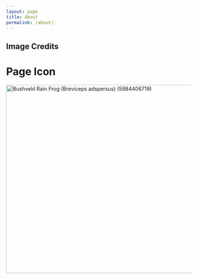 ```yaml
---
layout: page
title: About
permalink: /about/
---
```


## Image Credits
# Page Icon
<a title="Bernard DUPONT from FRANCE, CC BY-SA 2.0 &lt;https://creativecommons.org/licenses/by-sa/2.0&gt;, via Wikimedia Commons" href="https://commons.wikimedia.org/wiki/File:Bushveld_Rain_Frog_(Breviceps_adspersus)_(5984406719).jpg"><img width="512" alt="Bushveld Rain Frog (Breviceps adspersus) (5984406719)" src="https://upload.wikimedia.org/wikipedia/commons/thumb/3/36/Bushveld_Rain_Frog_%28Breviceps_adspersus%29_%285984406719%29.jpg/512px-Bushveld_Rain_Frog_%28Breviceps_adspersus%29_%285984406719%29.jpg"></a>
